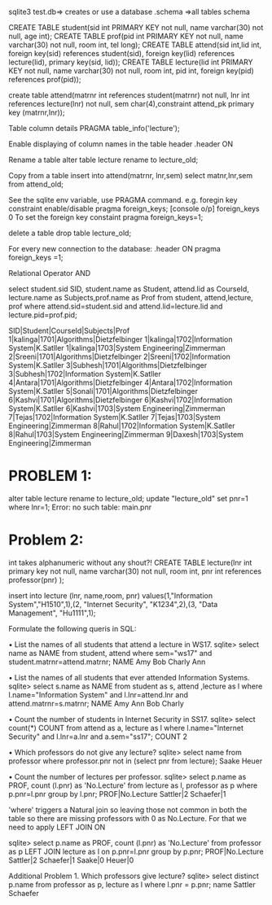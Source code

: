 sqlite3 test.db=> creates or use a database
.schema =>all tables schema

CREATE TABLE student(sid int PRIMARY KEY not null, name varchar(30) not null, age int);
CREATE TABLE prof(pid int PRIMARY KEY not null, name varchar(30) not null, room int, tel long);
CREATE TABLE attend(sid int,lid int, foreign key(sid) references student(sid), foreign key(lid) references lecture(lid), primary key(sid, lid));
CREATE TABLE lecture(lid int PRIMARY KEY not null, name varchar(30) not null, room int, pid int, foreign key(pid) references prof(pid));

create table attend(matrnr int references student(matrnr) not null, lnr int references lecture(lnr) not null, sem char(4),constraint attend_pk primary key (matrnr,lnr));


Table column details
PRAGMA table_info('lecture');

Enable displaying of column names in the table header
.header ON

Rename a table
alter table lecture rename to lecture_old;

Copy from a table
insert into  attend(matrnr, lnr,sem) select matnr,lnr,sem from attend_old;


See the sqlite env variable, use PRAGMA command.
e.g. foregin key constraint enable/disable
pragma foreign_keys;
[console o/p] foreign_keys 0
To set the foreign key constaint
pragma foreign_keys=1;

delete a table 
drop table lecture_old;

For every new connection to the database:
.header ON
pragma foreign_keys =1;

Relational Operator AND

select student.sid SID, student.name as Student, attend.lid as CourseId, lecture.name as Subjects,prof.name as Prof from student, attend,lecture, prof where attend.sid=student.sid and attend.lid=lecture.lid and lecture.pid=prof.pid;

SID|Student|CourseId|Subjects|Prof
1|kalinga|1701|Algorithms|Dietzfelbinger
1|kalinga|1702|Information System|K.Satller
1|kalinga|1703|System Engineering|Zimmerman
2|Sreeni|1701|Algorithms|Dietzfelbinger
2|Sreeni|1702|Information System|K.Satller
3|Subhesh|1701|Algorithms|Dietzfelbinger
3|Subhesh|1702|Information System|K.Satller
4|Antara|1701|Algorithms|Dietzfelbinger
4|Antara|1702|Information System|K.Satller
5|Sonali|1701|Algorithms|Dietzfelbinger
6|Kashvi|1701|Algorithms|Dietzfelbinger
6|Kashvi|1702|Information System|K.Satller
6|Kashvi|1703|System Engineering|Zimmerman
7|Tejas|1702|Information System|K.Satller
7|Tejas|1703|System Engineering|Zimmerman
8|Rahul|1702|Information System|K.Satller
8|Rahul|1703|System Engineering|Zimmerman
9|Daxesh|1703|System Engineering|Zimmerman

# PROBLEM 1:
alter table lecture rename to lecture_old;
update "lecture_old" set pnr=1 where lnr=1;
Error: no such table: main.pnr

# Problem 2:
int takes alphanumeric without any shout?!
CREATE TABLE lecture(lnr int primary key not null, name varchar(30) not null, room int, pnr int references professor(pnr) );

insert into  lecture (lnr, name,room, pnr) values(1,"Information System","H1510",1),(2, "Internet Security", "K1234",2),(3, "Data Management", "Hu1111",1);

Formulate the following queris in SQL:

• List the names of all students that attend a lecture in WS17.
sqlite> select name as NAME from student, attend where sem="ws17" and
		student.matrnr=attend.matrnr;
NAME
Amy
Bob
Charly
Ann

• List the names of all students that ever attended Information Systems.
sqlite> select s.name as NAME from student as s, attend ,lecture as l where l.name="Information 		System" and l.lnr=attend.lnr and attend.matrnr=s.matrnr;
NAME
Amy
Ann
Bob
Charly

• Count the number of students in Internet Security in SS17.
sqlite> select count(\*) COUNT from attend as a, lecture as l where l.name="Internet Security" 			and l.lnr=a.lnr and a.sem="ss17"; 
COUNT
2

• Which professors do not give any lecture?
sqlite> select name from professor where professor.pnr not in (select pnr from lecture);
Saake
Heuer

• Count the number of lectures per professor.
sqlite> select p.name as PROF, count (l.pnr) as 'No.Lecture' from lecture as l, professor as p  		where p.pnr=l.pnr group by l.pnr;
PROF|No.Lecture
Sattler|2
Schaefer|1

'where' triggers a Natural join so leaving those not common in both the table
so there are missing professors with 0 as No.Lecture. For that we need to apply LEFT JOIN ON

sqlite> select p.name as PROF, count (l.pnr) as 'No.Lecture' from professor as p LEFT JOIN 				lecture as l  on  p.pnr=l.pnr group by p.pnr;
PROF|No.Lecture
Sattler|2
Schaefer|1
Saake|0
Heuer|0

Additional Problem 1. Which professors give lecture?
sqlite> select distinct p.name from professor as p, lecture as l where l.pnr = p.pnr;
name
Sattler
Schaefer
